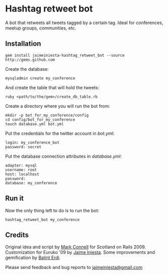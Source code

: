 # Hashtag retweet bot

A bot that retweets all tweets tagged by a certain tag. Ideal for conferences, meetup groups, communities, etc.

## Installation

    gem install jaimeiniesta-hashtag_retweet_bot --source http://gems.github.com

Create the database:

    mysqladmin create my_conference

And create the table that will hold the tweets:

    ruby <path/to/the/gem>/create_db_table.rb

Create a directory where you will run the bot from:

    mkdir -p bot_for_my_conference/config
    cd config/bot_for_my_conference
    touch database.yml bot.yml

Put the credentials for the twitter account in _bot.yml_:

    login: my_conference_bot
    password: secret

Put the database connection attributes in _database.yml_:

    adapter: mysql
    username: root
    host: localhost
    password:
    database: my_conference

## Run it

Now the only thing left to do is to run the bot:

    hashtag_retweet_bot my_conference

## Credits

Original idea and script by [Mark Connell](http://github.com/mconnell) for Scotland on Rails 2009. Customization for Euruko '09 by [Jaime Iniesta](http://github.com/jaimeiniesta). Some improvements and gemification by [Balint Erdi](http://github.com/balinterdi).

Please send feedback and bug reports to <jaimeiniesta@gmail.com>